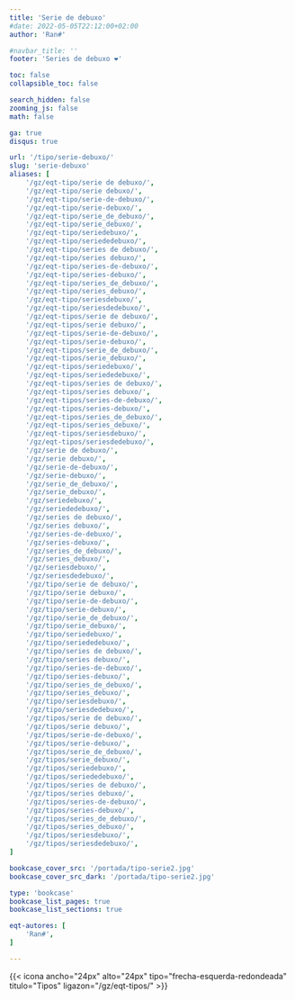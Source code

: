 ```yaml
---
title: 'Serie de debuxo'
#date: 2022-05-05T22:12:00+02:00
author: 'Ran#'

#navbar_title: ''
footer: 'Series de debuxo ❤️'

toc: false
collapsible_toc: false

search_hidden: false
zooming_js: false
math: false

ga: true
disqus: true

url: '/tipo/serie-debuxo/'
slug: 'serie-debuxo'
aliases: [
    '/gz/eqt-tipo/serie de debuxo/',
    '/gz/eqt-tipo/serie debuxo/',
    '/gz/eqt-tipo/serie-de-debuxo/',
    '/gz/eqt-tipo/serie-debuxo/',
    '/gz/eqt-tipo/serie_de_debuxo/',
    '/gz/eqt-tipo/serie_debuxo/',
    '/gz/eqt-tipo/seriedebuxo/',
    '/gz/eqt-tipo/seriededebuxo/',
    '/gz/eqt-tipo/series de debuxo/',
    '/gz/eqt-tipo/series debuxo/',
    '/gz/eqt-tipo/series-de-debuxo/',
    '/gz/eqt-tipo/series-debuxo/',
    '/gz/eqt-tipo/series_de_debuxo/',
    '/gz/eqt-tipo/series_debuxo/',
    '/gz/eqt-tipo/seriesdebuxo/',
    '/gz/eqt-tipo/seriesdedebuxo/',
    '/gz/eqt-tipos/serie de debuxo/',
    '/gz/eqt-tipos/serie debuxo/',
    '/gz/eqt-tipos/serie-de-debuxo/',
    '/gz/eqt-tipos/serie-debuxo/',
    '/gz/eqt-tipos/serie_de_debuxo/',
    '/gz/eqt-tipos/serie_debuxo/',
    '/gz/eqt-tipos/seriedebuxo/',
    '/gz/eqt-tipos/seriededebuxo/',
    '/gz/eqt-tipos/series de debuxo/',
    '/gz/eqt-tipos/series debuxo/',
    '/gz/eqt-tipos/series-de-debuxo/',
    '/gz/eqt-tipos/series-debuxo/',
    '/gz/eqt-tipos/series_de_debuxo/',
    '/gz/eqt-tipos/series_debuxo/',
    '/gz/eqt-tipos/seriesdebuxo/',
    '/gz/eqt-tipos/seriesdedebuxo/',
    '/gz/serie de debuxo/',
    '/gz/serie debuxo/',
    '/gz/serie-de-debuxo/',
    '/gz/serie-debuxo/',
    '/gz/serie_de_debuxo/',
    '/gz/serie_debuxo/',
    '/gz/seriedebuxo/',
    '/gz/seriededebuxo/',
    '/gz/series de debuxo/',
    '/gz/series debuxo/',
    '/gz/series-de-debuxo/',
    '/gz/series-debuxo/',
    '/gz/series_de_debuxo/',
    '/gz/series_debuxo/',
    '/gz/seriesdebuxo/',
    '/gz/seriesdedebuxo/',
    '/gz/tipo/serie de debuxo/',
    '/gz/tipo/serie debuxo/',
    '/gz/tipo/serie-de-debuxo/',
    '/gz/tipo/serie-debuxo/',
    '/gz/tipo/serie_de_debuxo/',
    '/gz/tipo/serie_debuxo/',
    '/gz/tipo/seriedebuxo/',
    '/gz/tipo/seriededebuxo/',
    '/gz/tipo/series de debuxo/',
    '/gz/tipo/series debuxo/',
    '/gz/tipo/series-de-debuxo/',
    '/gz/tipo/series-debuxo/',
    '/gz/tipo/series_de_debuxo/',
    '/gz/tipo/series_debuxo/',
    '/gz/tipo/seriesdebuxo/',
    '/gz/tipo/seriesdedebuxo/',
    '/gz/tipos/serie de debuxo/',
    '/gz/tipos/serie debuxo/',
    '/gz/tipos/serie-de-debuxo/',
    '/gz/tipos/serie-debuxo/',
    '/gz/tipos/serie_de_debuxo/',
    '/gz/tipos/serie_debuxo/',
    '/gz/tipos/seriedebuxo/',
    '/gz/tipos/seriededebuxo/',
    '/gz/tipos/series de debuxo/',
    '/gz/tipos/series debuxo/',
    '/gz/tipos/series-de-debuxo/',
    '/gz/tipos/series-debuxo/',
    '/gz/tipos/series_de_debuxo/',
    '/gz/tipos/series_debuxo/',
    '/gz/tipos/seriesdebuxo/',
    '/gz/tipos/seriesdedebuxo/',
]

bookcase_cover_src: '/portada/tipo-serie2.jpg'
bookcase_cover_src_dark: '/portada/tipo-serie2.jpg'

type: 'bookcase'
bookcase_list_pages: true
bookcase_list_sections: true

eqt-autores: [
    'Ran#',
]

---
```


{{< icona ancho="24px" alto="24px" tipo="frecha-esquerda-redondeada" titulo="Tipos" ligazon="/gz/eqt-tipos/" >}}
